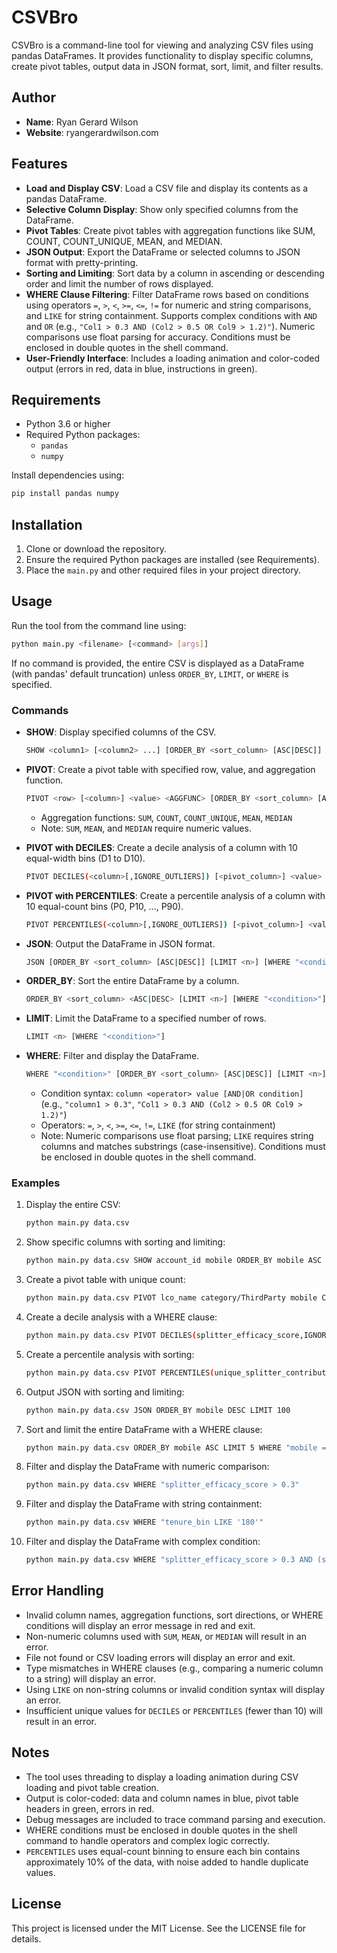 # CSVBro

CSVBro is a command-line tool for viewing and analyzing CSV files using pandas DataFrames. It provides functionality to display specific columns, create pivot tables, output data in JSON format, sort, limit, and filter results.

## Author

- **Name**: Ryan Gerard Wilson
- **Website**: ryangerardwilson.com

## Features

- **Load and Display CSV**: Load a CSV file and display its contents as a pandas DataFrame.
- **Selective Column Display**: Show only specified columns from the DataFrame.
- **Pivot Tables**: Create pivot tables with aggregation functions like SUM, COUNT, COUNT_UNIQUE, MEAN, and MEDIAN.
- **JSON Output**: Export the DataFrame or selected columns to JSON format with pretty-printing.
- **Sorting and Limiting**: Sort data by a column in ascending or descending order and limit the number of rows displayed.
- **WHERE Clause Filtering**: Filter DataFrame rows based on conditions using operators `=`, `>`, `<`, `>=`, `<=`, `!=` for numeric and string comparisons, and `LIKE` for string containment. Supports complex conditions with `AND` and `OR` (e.g., `"Col1 > 0.3 AND (Col2 > 0.5 OR Col9 > 1.2)"`). Numeric comparisons use float parsing for accuracy. Conditions must be enclosed in double quotes in the shell command.
- **User-Friendly Interface**: Includes a loading animation and color-coded output (errors in red, data in blue, instructions in green).

## Requirements

- Python 3.6 or higher
- Required Python packages:
  - `pandas`
  - `numpy`

Install dependencies using:

```bash
pip install pandas numpy
```

## Installation

1. Clone or download the repository.
2. Ensure the required Python packages are installed (see Requirements).
3. Place the `main.py` and other required files in your project directory.

## Usage

Run the tool from the command line using:

```bash
python main.py <filename> [<command> [args]]
```

If no command is provided, the entire CSV is displayed as a DataFrame (with pandas' default truncation) unless `ORDER_BY`, `LIMIT`, or `WHERE` is specified.

### Commands

- **SHOW**: Display specified columns of the CSV.

  ```bash
  SHOW <column1> [<column2> ...] [ORDER_BY <sort_column> [ASC|DESC]] [LIMIT <n>] [WHERE "<condition>"]
  ```

- **PIVOT**: Create a pivot table with specified row, value, and aggregation function.

  ```bash
  PIVOT <row> [<column>] <value> <AGGFUNC> [ORDER_BY <sort_column> [ASC|DESC]] [LIMIT <n>] [WHERE "<condition>"]
  ```

  - Aggregation functions: `SUM`, `COUNT`, `COUNT_UNIQUE`, `MEAN`, `MEDIAN`
  - Note: `SUM`, `MEAN`, and `MEDIAN` require numeric values.

- **PIVOT with DECILES**: Create a decile analysis of a column with 10 equal-width bins (D1 to D10).

  ```bash
  PIVOT DECILES(<column>[,IGNORE_OUTLIERS]) [<pivot_column>] <value> <AGGFUNC> [ORDER_BY <sort_column> [ASC|DESC]] [LIMIT <n>] [WHERE "<condition>"]
  ```

- **PIVOT with PERCENTILES**: Create a percentile analysis of a column with 10 equal-count bins (P0, P10, ..., P90).

  ```bash
  PIVOT PERCENTILES(<column>[,IGNORE_OUTLIERS]) [<pivot_column>] <value> <AGGFUNC> [ORDER_BY <sort_column> [ASC|DESC]] [LIMIT <n>] [WHERE "<condition>"]
  ```

- **JSON**: Output the DataFrame in JSON format.

  ```bash
  JSON [ORDER_BY <sort_column> [ASC|DESC]] [LIMIT <n>] [WHERE "<condition>"]
  ```

- **ORDER_BY**: Sort the entire DataFrame by a column.

  ```bash
  ORDER_BY <sort_column> <ASC|DESC> [LIMIT <n>] [WHERE "<condition>"]
  ```

- **LIMIT**: Limit the DataFrame to a specified number of rows.

  ```bash
  LIMIT <n> [WHERE "<condition>"]
  ```

- **WHERE**: Filter and display the DataFrame.

  ```bash
  WHERE "<condition>" [ORDER_BY <sort_column> [ASC|DESC]] [LIMIT <n>]
  ```

  - Condition syntax: `column <operator> value [AND|OR condition]` (e.g., `"column1 > 0.3"`, `"Col1 > 0.3 AND (Col2 > 0.5 OR Col9 > 1.2)"`)
  - Operators: `=`, `>`, `<`, `>=`, `<=`, `!=`, `LIKE` (for string containment)
  - Note: Numeric comparisons use float parsing; `LIKE` requires string columns and matches substrings (case-insensitive). Conditions must be enclosed in double quotes in the shell command.

### Examples

1. Display the entire CSV:

   ```bash
   python main.py data.csv
   ```

2. Show specific columns with sorting and limiting:

   ```bash
   python main.py data.csv SHOW account_id mobile ORDER_BY mobile ASC LIMIT 10
   ```

3. Create a pivot table with unique count:

   ```bash
   python main.py data.csv PIVOT lco_name category/ThirdParty mobile COUNT_UNIQUE ORDER_BY mobile DESC LIMIT 10
   ```

4. Create a decile analysis with a WHERE clause:

   ```bash
   python main.py data.csv PIVOT DECILES(splitter_efficacy_score,IGNORE_OUTLIERS) tenure_bin partner_id COUNT_UNIQUE WHERE "tenure_bin = '180+'"
   ```

5. Create a percentile analysis with sorting:

   ```bash
   python main.py data.csv PIVOT PERCENTILES(unique_splitter_contribution,IGNORE_OUTLIERS) partner_id COUNT_UNIQUE ORDER_BY count_unique DESC
   ```

6. Output JSON with sorting and limiting:

   ```bash
   python main.py data.csv JSON ORDER_BY mobile DESC LIMIT 100
   ```

7. Sort and limit the entire DataFrame with a WHERE clause:

   ```bash
   python main.py data.csv ORDER_BY mobile ASC LIMIT 5 WHERE "mobile = '1234567890'"
   ```

8. Filter and display the DataFrame with numeric comparison:

   ```bash
   python main.py data.csv WHERE "splitter_efficacy_score > 0.3"
   ```

9. Filter and display the DataFrame with string containment:

   ```bash
   python main.py data.csv WHERE "tenure_bin LIKE '180'"
   ```

10. Filter and display the DataFrame with complex condition:

    ```bash
    python main.py data.csv WHERE "splitter_efficacy_score > 0.3 AND (splitter_count > 100 OR active_base_customer_count < 50)"
    ```

## Error Handling

- Invalid column names, aggregation functions, sort directions, or WHERE conditions will display an error message in red and exit.
- Non-numeric columns used with `SUM`, `MEAN`, or `MEDIAN` will result in an error.
- File not found or CSV loading errors will display an error and exit.
- Type mismatches in WHERE clauses (e.g., comparing a numeric column to a string) will display an error.
- Using `LIKE` on non-string columns or invalid condition syntax will display an error.
- Insufficient unique values for `DECILES` or `PERCENTILES` (fewer than 10) will result in an error.

## Notes

- The tool uses threading to display a loading animation during CSV loading and pivot table creation.
- Output is color-coded: data and column names in blue, pivot table headers in green, errors in red.
- Debug messages are included to trace command parsing and execution.
- WHERE conditions must be enclosed in double quotes in the shell command to handle operators and complex logic correctly.
- `PERCENTILES` uses equal-count binning to ensure each bin contains approximately 10% of the data, with noise added to handle duplicate values.

## License

This project is licensed under the MIT License. See the LICENSE file for details.
